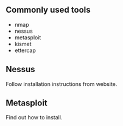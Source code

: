 ## Commonly used tools

* nmap
* nessus
* metasploit
* kismet
* ettercap

## Nessus

Follow installation instructions from website.

## Metasploit

Find out how to install.
